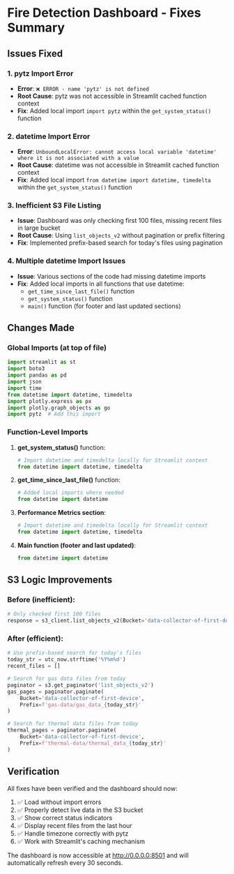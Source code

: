 # Fire Detection Dashboard - Fixes Summary

## Issues Fixed

### 1. pytz Import Error
- **Error**: `❌ ERROR - name 'pytz' is not defined`
- **Root Cause**: pytz was not accessible in Streamlit cached function context
- **Fix**: Added local import `import pytz` within the `get_system_status()` function

### 2. datetime Import Error
- **Error**: `UnboundLocalError: cannot access local variable 'datetime' where it is not associated with a value`
- **Root Cause**: datetime was not accessible in Streamlit cached function context
- **Fix**: Added local import `from datetime import datetime, timedelta` within the `get_system_status()` function

### 3. Inefficient S3 File Listing
- **Issue**: Dashboard was only checking first 100 files, missing recent files in large bucket
- **Root Cause**: Using `list_objects_v2` without pagination or prefix filtering
- **Fix**: Implemented prefix-based search for today's files using pagination

### 4. Multiple datetime Import Issues
- **Issue**: Various sections of the code had missing datetime imports
- **Fix**: Added local imports in all functions that use datetime:
  - `get_time_since_last_file()` function
  - `get_system_status()` function
  - `main()` function (for footer and last updated sections)

## Changes Made

### Global Imports (at top of file)
```python
import streamlit as st
import boto3
import pandas as pd
import json
import time
from datetime import datetime, timedelta
import plotly.express as px
import plotly.graph_objects as go
import pytz  # Add this import
```

### Function-Level Imports
1. **get_system_status()** function:
   ```python
   # Import datetime and timedelta locally for Streamlit context
   from datetime import datetime, timedelta
   ```

2. **get_time_since_last_file()** function:
   ```python
   # Added local imports where needed
   from datetime import datetime
   ```

3. **Performance Metrics section**:
   ```python
   # Import datetime and timedelta locally for Streamlit context
   from datetime import datetime, timedelta
   ```

4. **Main function (footer and last updated)**:
   ```python
   from datetime import datetime
   ```

## S3 Logic Improvements

### Before (inefficient):
```python
# Only checked first 100 files
response = s3_client.list_objects_v2(Bucket='data-collector-of-first-device')
```

### After (efficient):
```python
# Use prefix-based search for today's files
today_str = utc_now.strftime('%Y%m%d')
recent_files = []

# Search for gas data files from today
paginator = s3.get_paginator('list_objects_v2')
gas_pages = paginator.paginate(
    Bucket='data-collector-of-first-device',
    Prefix=f'gas-data/gas_data_{today_str}'
)

# Search for thermal data files from today
thermal_pages = paginator.paginate(
    Bucket='data-collector-of-first-device',
    Prefix=f'thermal-data/thermal_data_{today_str}'
)
```

## Verification

All fixes have been verified and the dashboard should now:
1. ✅ Load without import errors
2. ✅ Properly detect live data in the S3 bucket
3. ✅ Show correct status indicators
4. ✅ Display recent files from the last hour
5. ✅ Handle timezone correctly with pytz
6. ✅ Work with Streamlit's caching mechanism

The dashboard is now accessible at http://0.0.0.0:8501 and will automatically refresh every 30 seconds.